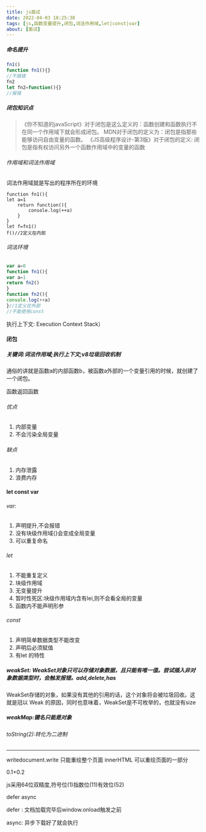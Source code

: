 ```yaml
---
title: js面试
date: 2022-04-03 18:25:38
tags: [js,函数变量提升,闭包,词法作用域,let|const|var]
about: [面试]
---
```


##### 命名提升

```js
fn1()
function fn1(){}
//不报错
fn2
let fn2=function(){} 
//报错
```

##### 闭包知识点

> 《你不知道的javaScript》对于闭包是这么定义的：函数创建和函数执行不在同一个作用域下就会形成闭包。
> MDN对于闭包的定义为：闭包是指那些能够访问自由变量的函数。
> 《JS高级程序设计-第3版》对于闭包的定义: 闭包是指有权访问另外一个函数作用域中的变量的函数

###### 作用域和词法作用域

词法作用域就是写出的程序所在的环境

```
function fn1(){
let a=1
 	return function(){
   		console.log(++a)
 	}
}
let f=fn1()
f()//2定义在内部
```

###### 词法环境

```js
var a=0
function fn1(){
var a=1
return fn2()
}
function fn2(){
console.log(++a)
}//1定义在外部
//不能使用const
```



执行上下文: Execution Context Stack）

#### 闭包

##### 关键词:词法作用域;执行上下文;v8垃圾回收机制

通俗的讲就是函数a的内部函数b，被函数a外部的一个变量引用的时候，就创建了一个闭包。

函数返回函数

###### 优点

1. 内部变量
2. 不会污染全局变量

###### 缺点

1. 内存泄露
2. 浪费内存



#### let   const    var

###### var:

1. 声明提升,不会报错
2. 没有块级作用域{}会变成全局变量
3. 可以重复命名

###### let

1. 不能重复定义
2. 块级作用域
3. 无变量提升
4. 暂时性死区:块级作用域内含有lei,则不会看全局的变量
5. 函数内不能声明形参

###### const

1. 声明简单数据类型不能改变
2. 声明后必须赋值
3. 有let 的特性

##### weakSet: WeakSet对象只可以存储对象数据，且只能有唯一值。尝试插入非对象数据类型时，会触发报错。add,delete,has

WeakSet存储的对象，如果没有其他的引用的话，这个对象将会被垃圾回收。这就是冠以 Weak 的原因，同时也意味着，WeakSet是不可枚举的，也就没有size

##### weakMap:键名只能是对象

###### toString(2):转化为二进制

------

writedocument.write 只能重绘整个页面
innerHTML 可以重绘页面的一部分





0.1+0.2

js采用64位双精度,符号位(1)指数位(11)有效位(52)



defer async

defer : 文档加载完毕后window.onload触发之前  

async: 异步下载好了就会执行













































